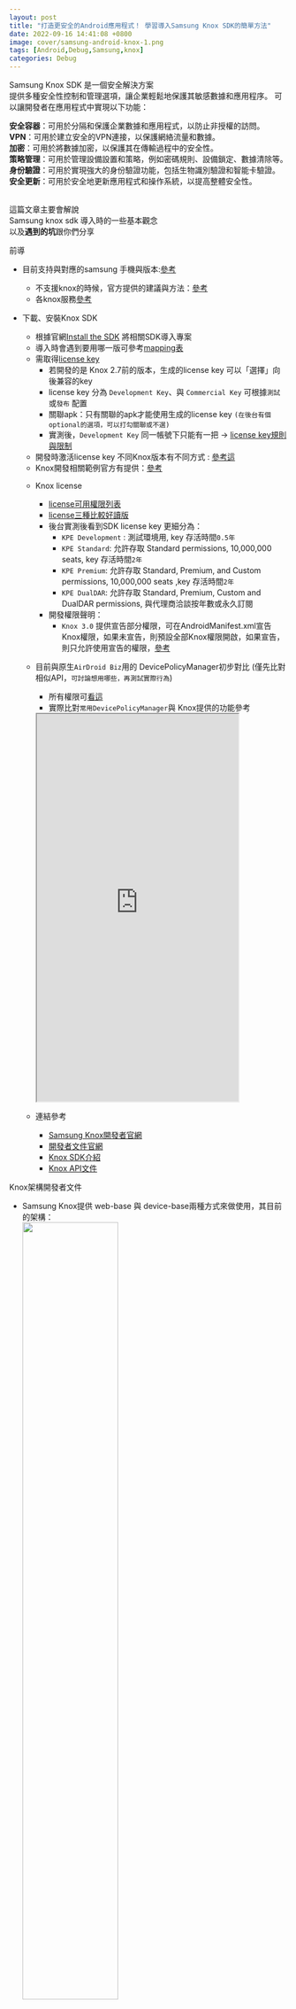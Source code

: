 ```yaml
---
layout: post
title: "打造更安全的Android應用程式！ 學習導入Samsung Knox SDK的簡單方法"
date: 2022-09-16 14:41:08 +0800
image: cover/samsung-android-knox-1.png
tags: [Android,Debug,Samsung,knox]
categories: Debug
---
```


<div class="c-border-main-title-2">Samsung Knox SDK 是一個安全解決方案</div>

<div class="c-border-content-title-4">
  提供多種安全性控制和管理選項，讓企業輕鬆地保護其敏感數據和應用程序。
  可以讓開發者在應用程式中實現以下功能：
</div>
<p class = "table_container">
  <b>安全容器</b>：可用於分隔和保護企業數據和應用程式，以防止非授權的訪問。<br>
  <b>VPN</b>：可用於建立安全的VPN連接，以保護網絡流量和數據。<br>
  <b>加密</b>：可用於將數據加密，以保護其在傳輸過程中的安全性。<br>
  <b>策略管理</b>：可用於管理設備設置和策略，例如密碼規則、設備鎖定、數據清除等。<br>
  <b>身份驗證</b>：可用於實現強大的身份驗證功能，包括生物識別驗證和智能卡驗證。<br>
  <b>安全更新</b>：可用於安全地更新應用程式和操作系統，以提高整體安全性。<br><br>

  這篇文章主要會解說<br>
  Samsung knox sdk 導入時的一些基本觀念<br>
  以及<b>遇到的坑</b>跟你們分享<br>
</p>

<div class="c-border-main-title-2">前導</div>

* 目前支持與對應的samsung 手機與版本:[參考](https://www.samsungknox.com/en/knox-platform/supported-devices)
  - 不支援knox的時候，官方提供的建議與方法：[參考](https://docs.samsungknox.com/admin/fundamentals/faqs/kba-349-about-android-others-android-go-devices.htm)
  - 各knox服務[參考](https://docs.samsungknox.com/admin/knox-admin-portal/welcome.htm)
* 下載、安裝Knox SDK
  - 根據官網[Install the SDK](https://docs.samsungknox.com/dev/knox-sdk/install-sdk.htm) 將相關SDK導入專案
  - 導入時會遇到要用哪一版可參考[mapping表](https://docs.samsungknox.com/dev/common/knox-version-mapping.htm)
  - 需取得[license key](https://docs.samsungknox.com/dev/common/tutorial-get-a-license.htm)
     - 若開發的是 Knox 2.7前的版本，生成的license key 可以「選擇」向後兼容的key
     - license key 分為 `Development Key`、與 `Commercial Key` 可根據`測試`或`發布` 配置
     - 關聯apk：只有關聯的apk才能使用生成的license key
     `(在後台有個optional的選項，可以打勾關聯或不選)`
     - 實測後，`Development Key` 同一帳號下只能有一把
     -> [license key規則與限制](https://docs.samsungknox.com/dev/common/knox-licenses.htm)
  - 開發時激活license key 不同Knox版本有不同方式 : [參考這](https://docs.samsungknox.com/dev/knox-sdk/tutorial-activate-license.htm)
  - Knox開發相關範例官方有提供：[參考](https://docs.samsungknox.com/dev/knox-sdk/tutorial-overview.htm)

  * Knox license
    - [license可用權限列表](https://docs.samsungknox.com/dev/common/license-permissions.htm)
    - [license三種比較好讀版](https://docs.google.com/spreadsheets/d/1Os01grTu-vDTVm5SL8VVn1QZ4NH_3gbHDT9ILAGhiEM/edit?usp=sharing)
    - 後台實測後看到SDK license key 更細分為：
        - `KPE Development` : 測試環境用, key 存活時間`0.5年`
        - `KPE Standard`: 允許存取 Standard permissions, 10,000,000 seats, key 存活時間`2年`
        - `KPE Premium`:  允許存取 Standard, Premium, and Custom permissions, 10,000,000 seats ,key 存活時間`2年`
        - `KPE DualDAR`:  允許存取 Standard, Premium, Custom and DualDAR permissions, 與代理商洽談按年數或永久訂閱
    - 開發權限聲明：
        - `Knox 3.0` 提供宣告部分權限，可在AndroidManifest.xml宣告Knox權限，如果未宣告，則預設全部Knox權限開啟，如果宣告，則只允許使用宣告的權限，[參考](https://docs.samsungknox.com/dev/common/tutorial-knox-permissions.htm)

  * 目前與原生`AirDroid Biz`用的 DevicePolicyManager初步對比 (僅先比對相似API，`可討論想用哪些，再測試實際行為`)
    - 所有權限可[看這](https://docs.google.com/spreadsheets/d/1Os01grTu-vDTVm5SL8VVn1QZ4NH_3gbHDT9ILAGhiEM/edit?usp=sharing)
    - 實際比對`常用DevicePolicyManager`與 Knox提供的功能參考
    <iframe src="https://docs.google.com/spreadsheets/d/e/2PACX-1vQ09cQTkBr3L2di8b886ZcjEA9FMlv0trg90SgQFMg4okJx3YERuAXBNDtdSzmVRdxmSXxWMdchBaXL/pubhtml?gid=0&amp;single=true&amp;widget=true&amp;headers=false" height="700"
       width="80%"></iframe>

  * 連結參考
    - [Samsung Knox開發者官網](https://developer.samsungknox.com/#)
    - [開發者文件官網](https://docs.samsungknox.com/dev/index.htm)
    - [Knox SDK介紹](https://docs.samsungknox.com/dev/knox-sdk/index.htm)
    - [Knox API文件](https://docs.samsungknox.com/devref/knox-sdk/reference/packages.html)

<div class="c-border-main-title-2">Knox架構開發者文件</div>

  - Samsung Knox提供 web-base 與 device-base兩種方式來做使用，其目前的架構：  
   <img src="https://docs.samsungknox.com/dev/common/images/knox-ecosystem.png" width="60%"/><br>

<div class="c-border-main-title-2">Activite license note</div>
   * android 6.0.1 samsung s6 ,測試`Knox 3.8`
     - 下載samsung開發者後台的Knox 3.8版 ，使用方法[knox3.7.1 higher](https://docs.samsungknox.com/dev/knox-sdk/tutorial-activate-license.htm)，解析URI時，報exception
     - 改用[knox2.7 lower](https://docs.samsungknox.com/dev/knox-sdk/tutorial-activate-license.htm)報出`java.lang.RuntimeException: Stub!`<br>
       -> 解決方法：加入`supportlib.jar`並加入gradle dependencies<br>
       `用IDE的Add as library功能的需注意以下`：
       這裡需將原本knox sdk與supportlib 兩個jar檔案改成以下，runtime才不會再報錯
       <script src="https://gist.github.com/KuanChunChen/fefe8c4005184dbaecf0d20645709ba8.js"></script>

     - 上述成功後激活license key時，需啟動admin權限，不然會回傳`internal error`<br>
       <script src="https://gist.github.com/KuanChunChen/a3880c775ce2a8617ffc8dde47bfb865.js"></script>

     - 這裡有個坑 啟動license時需使用Boardcast接收返回結果
         - 但目前官方文件顯示 knox 啟用license 的廣播action 是使用
           <script src="https://gist.github.com/KuanChunChen/878e1a32ea9ab7b614afd68969ed5b30.js"></script>
          但是舊版 Knox API level 19 (Knox 2.6) 上實測Knox不會發上面Action，而是如下
           <script src="https://gist.github.com/KuanChunChen/9cdd580d99d2d89d2e2f57430b1c9a4d.js"></script>
         - 這邊看到官方說 [2.x升級3.x時nameSpace有改](https://docs.samsungknox.com/dev/knox-sdk/new-intent-names.htm) (Knox api 30這版開始改了)

         - 所以他這邊提供一個方法：[參考](https://docs.samsungknox.com/dev/knox-sdk/support-older-devices.htm)
            - 就是加入`supportlib.jar` 並把上方連結內的相關receiver加入`Manifest.xml`

* android 12 samsung A52s ,測試`Knox 3.8`

  - 使用`knox3.7.1 higher` 與 `knox2.7 lower` 方法皆可以啟用license key


* 其他行為
  - 開發者後台目前能下載的有 Knox SDK 3.3 ~ 3.8 ，<br>
    上述test case都使用Knox3.8 能過編譯，<br>
    但可能部分行為僅支持其對應的版本，<br>
    後來有在Android 12上測試 Knox 3.3，<br>
    這時用`knox3.7.1 higher`active就會崩潰，<br>
    在Android 6.0.1 Knox 3.8 使用`knox3.7.1 higher`active同樣會崩潰<br>

<div class="c-border-main-title-2">開發遇到的事及研究</div>

 * Vpn 開發
   - 根據開發文件 有提供兩種Vpn方案
       1. 跟之前研究的原生[Android Vpn Service](https://growi.airdroid.com/RD/Android%20Vpn%20%E7%9B%B8%E9%97%9C%E6%96%B9%E6%A1%88)類似
       Knox在此基礎上擴展相關功能：[參考](https://docs.samsungknox.com/dev/knox-sdk/vpn-integrate-apps.htm)

       2. 另一個則是[GenericVpnPolicy API](https://docs.samsungknox.com/devref/knox-sdk/reference/com/samsung/android/knox/net/vpn/GenericVpnPolicy.html)<br>
       `createVpnProfile`，其提到提供對應的JSON格式來設定其vpn profile<br>
       不同json format對應不同模式<br>
       可參考：[vpn JSON格式](https://docs.samsungknox.com/dev/knox-sdk/VPN-json.htm)
       -> 目前Knox文件與之前需求類似的有 : <br>
       ipsec Hybrid RSA 、PSK、xauth RSA、IKE2 PSK、IKE2 RSA...等等<br>
       另外文件中寫到`Knox api level 35 Deprecated` -> 對應至`Android 12`

 * LockScreen Password
   - 生物解鎖，設置指紋解鎖或臉部解鎖：[點此](https://docs.samsungknox.com/dev/knox-sdk/biometrics.htm)

<div class="c-border-main-title-2">分享實際開發啟動license與knox permission的思路</div>
  其實如何啟動Knox只需要看官方文件上的方式去想就可<br>
  這邊我提供我規劃的思維給大家，如下：
 - 目前將它包成dagger2 module
  - 結構如圖 ：<br>
  ![knox_module.png](/images/others/knox_module.png)
      - `ExampleKnoxActivity` 用來demo 裡面會放一些其他類實作的呼叫範例
      - 之後只需要inject `KnoxManager`跟init`KnoxModule`就能使用

      ![knox_inject_01.png](/images/others/knox_inject_01.png)<br>

      ![knox_inject_02.png](/images/others/knox_inject_02.png)<br>

      - `KnoxLicense`內存放一些常數與key值可再自行變更，未來如要不上傳key也可再調整
      - 實際使用只需了解`KnoxManager`
      - 主要新增了註冊/解綁knox廣播、起/停用license等功能
        後續主要會從`KnoxManager`新增相關func
      - 其中 `KnoxLicenseReceiver` 因為官方Knox3.7含以下的只有提供Boardcast的方式來接收激活成功與否<br>
      這邊利用Kotlin特性包好<br>
      實際使用knoxManager內的方法註冊並返回結果<br>
      ![knox_inject_03.png](/images/others/knox_inject_03.png)

  `理論上用Koin當DI也可，而且個人也比較喜歡Koin，之後有空再寫一篇koin寫的DI`

* 加入knox permission
  - 加入權限宣告至manifest
  ![knox_permission.png](/images/others/knox_permission.png)
  - Knox API 30是新舊包名的分水嶺，<br>
  這次實測Knox API 19 無法使用新的permission request 如：<br>
  `com.samsung.android.knox.permission.KNOX_APP_MGMT` <br>
  使用`com.example.supportlibclient.SUPPORT_PERMISSION`才成功<br>

  - runtime permission
    ![knox_run_time_permission_01.png](/images/others/knox_run_time_permission.png)<br>


* 其他相關<br>
  部分API操控需解析對應URI 這邊拉出共用的<br>
  ![knox_constant.png](/images/others/knox_constant.png)
